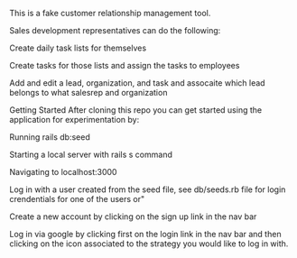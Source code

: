 This is a fake customer relationship management tool.

Sales development representatives can do the following:

Create daily task lists for themselves

Create tasks for those lists and assign the tasks to employees

Add and edit a lead, organization, and task and assocaite which lead belongs to what salesrep and organization


Getting Started
After cloning this repo you can get started using the application for experimentation by:

Running rails db:seed

Starting a local server with rails s command

Navigating to localhost:3000

Log in with a user created from the seed file, see db/seeds.rb file for login crendentials for one of the users or"

Create a new account by clicking on the sign up link in the nav bar

Log in via google by clicking first on the login link in the nav bar and then clicking on the icon associated to the strategy you would like to log in with.

